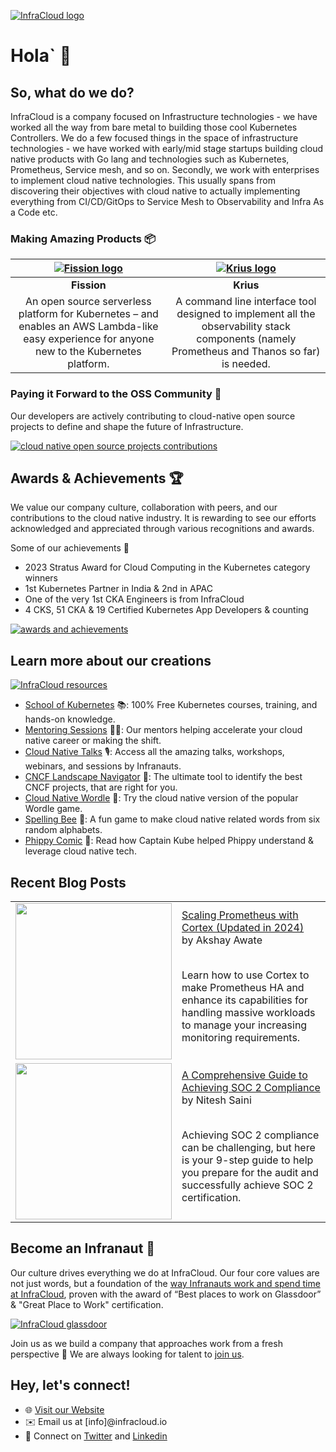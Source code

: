 [![InfraCloud logo](https://www.infracloud.io/assets/img/infracloud-org-github-repo/unleash-growth.png 'InfraCloud homepage')](https://www.infracloud.io/)

# Hola` 👋

## So, what do we do?

InfraCloud is a company focused on Infrastructure technologies - we have worked all the way from bare metal to building those cool Kubernetes Controllers. We do a few focused things in the space of infrastructure technologies - we have worked with early/mid stage startups building cloud native products with Go lang and technologies such as Kubernetes, Prometheus, Service mesh, and so on. Secondly, we work with enterprises to implement cloud native technologies. This usually spans from discovering their objectives with cloud native to actually implementing everything from CI/CD/GitOps to Service Mesh to Observability and Infra As a Code etc.

### Making Amazing Products 📦

|[![Fission logo](https://www.infracloud.io/assets/img/infracloud-org-github-repo/fission.png 'Fission')](https://www.infracloud.io/serverless-functions-kubernetes/)|[![Krius logo](https://www.infracloud.io/assets/img/infracloud-org-github-repo/krius.png 'Krius')](https://www.infracloud.io/)|
|:---:|:---:|
|**Fission**|**Krius**|
|An open source serverless platform for Kubernetes – and enables an AWS Lambda-like easy experience for anyone new to the Kubernetes platform.| A command line interface tool designed to implement all the observability stack components (namely Prometheus and Thanos so far) is needed.

### Paying it Forward to the OSS Community 🤖
Our developers are actively contributing to cloud-native open source projects to define and shape the future of Infrastructure.

[![cloud native open source projects contributions](https://www.infracloud.io/assets/img/infracloud-org-github-repo/oss-contributions.png 'OSS contributions')](https://www.infracloud.io/cloud-native-open-source-contributions/)


## Awards & Achievements 🏆

We value our company culture, collaboration with peers, and our contributions to the cloud native industry. It is rewarding to see our efforts acknowledged and appreciated through various recognitions and awards.

Some of our achievements 💪

- 2023 Stratus Award for Cloud Computing in the Kubernetes category winners
- 1st Kubernetes Partner in India & 2nd in APAC
- One of the very 1st CKA Engineers is from InfraCloud
- 4 CKS, 51 CKA & 19 Certified Kubernetes App Developers & counting

[![awards and achievements](https://www.infracloud.io/assets/img/infracloud-org-github-repo/awards-and-achievements.png 'awards & achievements')](https://www.infracloud.io/about-us/)


## Learn more about our creations

[![InfraCloud resources](https://www.infracloud.io/assets/img/infracloud-org-github-repo/infracloud-creations.png 'InfraCloud resources')](https://www.infracloud.io/)

- [School of Kubernetes](https://www.infracloud.io/kubernetes-school/) 📚: 100% Free Kubernetes courses, training, and hands-on knowledge.
- [Mentoring Sessions](https://www.infracloud.io/career-cloud-native/) 🧑‍🏫: Our mentors helping accelerate your cloud native career or making the shift.
- [Cloud Native Talks](https://www.infracloud.io/cloud-native-talks/) 🎙️: Access all the amazing talks, workshops, webinars, and sessions by Infranauts.
- [CNCF Landscape Navigator](https://www.infracloud.io/landscape-navigator/) 🧭: The ultimate tool to identify the best CNCF projects, that are right for you.
- [Cloud Native Wordle](https://www.infracloud.io/play/cloud-native-wordle/) 🧩: Try the cloud native version of the popular Wordle game.
- [Spelling Bee](https://www.infracloud.io/play/spelling-bee/) 🐝: A fun game to make cloud native related words from six random alphabets.
- [Phippy Comic](https://www.infracloud.io/phippy-cloud-native-transformation/) 📕: Read how Captain Kube helped Phippy understand & leverage cloud native tech.


## Recent Blog Posts

<table>

<!-- BLOG-POST-LIST:START --><tr>
  <td>
    <a href="https://www.infracloud.io/blogs/cortex-for-ha-monitoring-with-prometheus/">
      <img width="250px" src="https://www.infracloud.io/assets/img/Blog/cortex-for-ha-monitoring-with-prometheus/scaling-prometheus-with-cortex-1200x628.png">
    </a>
  </td>
  <td>
    <a href="https://www.infracloud.io/blogs/cortex-for-ha-monitoring-with-prometheus/">Scaling Prometheus with Cortex &lpar;Updated in 2024&rpar;</a> <br/>
    by Akshay Awate
    <br/>
    <br/>
    <p> Learn how to use Cortex to make Prometheus HA and enhance its capabilities for handling massive workloads to manage your increasing monitoring requirements. </p>
  </td>
</tr>

<tr>
  <td>
    <a href="https://www.infracloud.io/blogs/achieving-soc-2-compliance-comprehensive-guide/">
      <img width="250px" src="https://www.infracloud.io/assets/img/Blog/achieving-soc-2-compliance-comprehensive-guide/comprehensive-guide-to-achieving-soc-2-compliance-1200x628.png">
    </a>
  </td>
  <td>
    <a href="https://www.infracloud.io/blogs/achieving-soc-2-compliance-comprehensive-guide/">A Comprehensive Guide to Achieving SOC 2 Compliance</a> <br/>
    by Nitesh Saini
    <br/>
    <br/>
    <p> Achieving SOC 2 compliance can be challenging, but here is your 9-step guide to help you prepare for the audit and successfully achieve SOC 2 certification. </p>
  </td>
</tr>

<!-- BLOG-POST-LIST:END -->

</table>

## Become an Infranaut 🌌

Our culture drives everything we do at InfraCloud. Our four core values are not just words, but a foundation of the [way Infranauts work and spend time at InfraCloud](https://www.infracloud.io/the-infracloud-way/), proven with the award of “Best places to work on Glassdoor” & "Great Place to Work" certification.

[![InfraCloud glassdoor](https://www.infracloud.io/assets/img/infracloud-org-github-repo/glassdoor-ratings.png 'InfraCloud glassdoor')](https://www.infracloud.io/careers/)


Join us as we build a company that approaches work from a fresh perspective 🌿 We are always looking for talent to [join us](https://www.infracloud.io/careers/).


## Hey, let's connect!

- 🌐 [Visit our Website](https://www.infracloud.io)
- ✉️ Email us at [info]@infracloud.io
- 📱 Connect on [Twitter](https://twitter.com/infracloudio) and [Linkedin](https://www.linkedin.com/company/infracloudio/)
